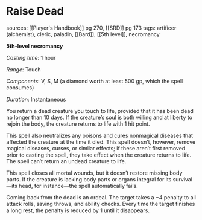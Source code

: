 # Raise Dead
sources: [[Player's Handbook]] pg 270, [[SRD]] pg 173
tags: artificer (alchemist), cleric, paladin, [[Bard]], [[5th level]], necromancy

**5th-level necromancy**

*Casting time*: 1 hour

*Range*: Touch

*Components*: V, S, M (a diamond worth at least 500 gp, which the spell consumes)

*Duration*: Instantaneous

You return a dead creature you touch to life, provided that it has been dead no longer than 10 days. If the creature’s soul is both willing and at liberty to rejoin the body, the creature returns to life with 1 hit point.

This spell also neutralizes any poisons and cures nonmagical diseases that affected the creature at the time it died. This spell doesn’t, however, remove magical diseases, curses, or similar effects; if these aren’t first removed prior to casting the spell, they take effect when the creature returns to life. The spell can’t return an undead creature to life.

This spell closes all mortal wounds, but it doesn’t restore missing body parts. If the creature is lacking body parts or organs integral for its survival—its head, for instance—the spell automatically fails.

Coming back from the dead is an ordeal. The target takes a −4 penalty to all attack rolls, saving throws, and ability checks. Every time the target finishes a long rest, the penalty is reduced by 1 until it disappears.
